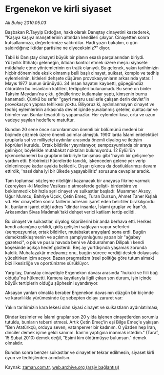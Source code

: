 # Ergenekon ve kirli siyaset

*Ali Bulaç 2010.05.03*

<tr><td class="metin" colspan="2" style="padding-top: 20px; padding-left: 5px; ">Başbakan R.Tayyip Erdoğan, haklı olarak Danıştay cinayetini kastederek, "Kaşıya kaşıya manşetlerinin altından kendileri çıkıyor. Cinayetten sonra kutsallarımıza, değerlerimize saldırdılar. Hadi yazın bakalım, o gün saldırdığınız iktidar partisine ne diyeceksiniz?" diyor.</td></tr><tr><td class="metin" colspan="2" style="padding-top: 20px; padding-left: 5px; "><p>Tabii ki Danıştay cinayeti büyük bir planın esaslı parçalarından biriydi. Yüzyıllık İttihatçı geleneğin, iktidarı kontrol etmek üzere meşru siyasete müdahale etme yöntemlerinin en trajik olanıydı. Bu gelenek, yakın tarihimizin hiçbir döneminde eksik olmamış belli başlı cinayet, suikast, komplo ve tedhiş eylemlerinin, kitleleri dehşete düşüren provokasyonların arkasında yatar. 1 Mayıs 1977 bunun ürünüydü. 34 insan hayatını kaybetti, güpegündüz öldürülen bu insanların katilleri, tertipçileri bulunamadı. Bu sene on binler Taksim Meydanı'na çıktı, gönüllerince kutlamalar yaptı, kimsenin burnu kanamadı. Çünkü bu sefer "gayri meşru usullerle çalışan derin devlet"in provokasyon yapma tehlikesi yoktu. Biliyoruz ki, aydınlanmayan cinayet ve tedhiş eylemlerinin arkasında devlet içinde yuvalanmış çeteler, cuntacılar ve birimler var. Bunlar tesadüfi iş yapamazlar. Her eylemleri kısa, orta ve uzun vadeye yayılan hedeflere matuftur.
<p>Bundan 20 sene önce sorunlarımızın önemli bir bölümünü medeni bir biçimde çözmek üzere önemli adımlar atmıştık. 1990'larda İslami entelektüel gruplarla sol ve milliyetçi aydınlar arasında önemli diyalog ve iletişim köprüleri kuruldu. Ortak bildiriler yayınlanıyor, sempozyumlarda bir araya geliniyor, böylelikle mutabakat noktaları bulunuyordu. 12 Eylül'ün işkencehaneleri bu grupların birbiriyle tanışması gibi 'hayırlı bir gelişme'ye yardım etti. Birbirimizi hücrelerde tanıdık, işkenceden gelene yer verip dinleninceye kadar ayakta bekledik. Dışarı çıkınca da dostluklarımızı devam ettirdik, 'nasıl daha iyi bir ülkede yaşayabiliriz' sorusuna cevaplar aradık.
<p>Tam toplumsal sözleşme niteliğini kazanacak bir anayasa fikrine varmak üzereyken -ki Medine Vesikası o atmosferde gelişti- birdenbire ve beklenmedik bir hızla seri cinayet ve suikastlar başladı: Muammer Aksoy, Uğur Mumcu, Bahriye Üçok, Çetin Emeç, Turan Dursun, Ahmet Taner Kışlalı vd. Her cinayetten sonra faillerin adresini işaret eden belirtiler bırakılıyordu ki, bunların işaret ettiği adres "dindar insanlar, İslami gruplar ve İran"dı. Arkasından Sivas Madımak'taki dehşet verici katliam tertip edildi.
<p>Bu cinayet ve suikastlar, diyalog köprülerini bir anda berhava etti. Herkes kendi adacığına çekildi, gidiş gelişleri sağlayan vapur seferleri (sempozyumlar, ortak bildiriler, mutabakat arayışları) sona erdi. Bugün demokratikleşmenin ve açılımın şampiyonluğunu yapan bir "ağabey gazeteci", o pis ve puslu havada beni ve Abdurrahman Dilipak'ı kendi köşesinde açıkça hedef gösterdi. Beş ay yurtdışında yaşamak zorunda kaldık. Muhafazakâr medyamız onu, bugün sürece verdiği destek dolayısıyla yüceltirken içim acıyor. Bazan pragmatizm (reel politiğe göre tutum almak) bizi ilkesizliğe ve oportünizme sürüklüyor.
<p>Yargıtay, Danıştay cinayetiyle Ergenekon davası arasında "hukuki ve fiili bağ olduğu"na hükmetti. Kamera kayıtlarıyla ilgili çıkan son durum, işin içinde büyük tertiplerin olduğu şüphesini uyandırıyor.
<p>Aksayan yanları olmakla beraber Ergenekon davasının düzgün bir biçimde ve kararlılıkla yürümesinde üç sebepten dolayı zaruret var:
<p>Yakın tarihimizin kara lekesi olan siyasi cinayet ve suikastların aydınlatılması;
<p>Dindar kesimler ve İslami gruplar son 20 yılda işlenen cinayetlerden sorumlu tutuldu, bunların teberri etmesi. Artık Çetin Emeç'in eşi Bilge Emeç'e yakışan "Ben Atatürkçü, orduyu seven, vatanperver bir kadınım. O yüzden hep İran, dinciler demek işime geldi sanırım. İran'ın yaptığına inanmak istedim." (Taraf, 15 Şubat 2010) demek değil, "Eşimi kim öldürmüşse bulunsun." demek olmalıdır.
<p>Bundan sonra benzer suikastlar ve cinayetler tekrar edilmesin, siyaset kirli oyun ve tedhişlerden arındırılsın. <br/></p></p></p></p></p></p></p></p></p></td></tr>

Kaynak: [zaman.com.tr](http://zaman.com.tr/yazar.do?yazino=979705), [web.archive.org (arşiv bağlantısı)](http://web.archive.org/web/20100507173511/http://www.zaman.com.tr:80/yazar.do?yazino=979705)
